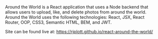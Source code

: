 Around the World is a React application that uses a Node backend that allows users to upload, like, and delete photos from around the world. Around the World uses the following technologies: React, JSX, React Router, OOP, CSS3, Semantic HTML, BEM, and JWT.

Site can be found live at: https://rjplott.github.io/react-around-the-world/
